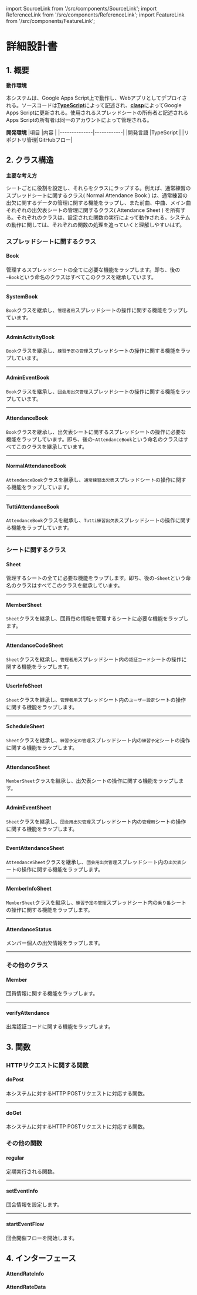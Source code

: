 import SourceLink from '/src/components/SourceLink';
import ReferenceLink from '/src/components/ReferenceLink';
import FeatureLink from '/src/components/FeatureLink';

# 詳細設計書

## 1. 概要
**動作環境**

本システムは、Google Apps Script上で動作し、Webアプリとしてデプロイされる。ソースコードは[**TypeScript**](https://www.typescriptlang.org/ja/)によって記述され、[**clasp**](https://github.com/google/clasp)によってGoogle Apps Scriptに更新される。使用されるスプレッドシートの所有者と記述されるApps Scriptの所有者は同一のアカウントによって管理される。

**開発環境**
|項目          |内容        |
|--------------|------------|
|開発言語      |TypeScript  |
|リポジトリ管理|GitHubフロー|

## 2. クラス構造
**主要な考え方**

シートごとに役割を設定し、それらをクラスにラップする。例えば、通常練習のスプレッドシートに関するクラス( Normal Attendance Book ) は、通常練習の出欠に関するデータの管理に関する機能をラップし、また前曲、中曲、メイン曲それぞれの出欠表シートの管理に関するクラス( Attendance Sheet ) を所有する。それぞれのクラスは、設定された関数の実行によって動作される。システムの動作に関しては、それぞれの関数の処理を追っていくと理解しやすいはず。

### スプレッドシートに関するクラス

#### Book
管理するスプレッドシートの全てに必要な機能をラップします。即ち、後の`~Book`という命名のクラスはすべてこのクラスを継承しています。
<SourceLink href="/docs/attendance-management-system/source/class/Book"/>
<FeatureLink href="/docs/attendance-management-system/feature/class/Book"/>
<ReferenceLink href="/docs/attendance-management-system/reference/class/Book"/>

---

#### SystemBook
`Book`クラスを継承し、`管理者用`スプレッドシートの操作に関する機能をラップしています。
<SourceLink href="/docs/attendance-management-system/source/class/SystemBook"/>
<FeatureLink href="/docs/attendance-management-system/feature/class/SystemBook"/>
<ReferenceLink href="/docs/attendance-management-system/reference/class/SystemBook"/>

---

#### AdminActivityBook
`Book`クラスを継承し、`練習予定の管理`スプレッドシートの操作に関する機能をラップしています。
<SourceLink href="/docs/attendance-management-system/source/class/AdminActivityBook"/>
<FeatureLink href="/docs/attendance-management-system/feature/class/AdminActivityBook"/>
<ReferenceLink href="/docs/attendance-management-system/reference/class/AdminActivityBook"/>

---

#### AdminEventBook
`Book`クラスを継承し、`団会用出欠管理`スプレッドシートの操作に関する機能をラップしています。
<SourceLink href="/docs/attendance-management-system/source/class/AdminEventBook"/>
<FeatureLink href="/docs/attendance-management-system/feature/class/AdminEventBook"/>
<ReferenceLink href="/docs/attendance-management-system/reference/class/AdminEventBook"/>

---

#### AttendanceBook
`Book`クラスを継承し、出欠表シートに関するスプレッドシートの操作に必要な機能をラップしています。即ち、後の`~AttendanceBook`という命名のクラスはすべてこのクラスを継承しています。
<SourceLink href="/docs/attendance-management-system/source/class/AttendanceBook"/>
<FeatureLink href="/docs/attendance-management-system/feature/class/AttendanceBook"/>
<ReferenceLink href="/docs/attendance-management-system/reference/class/AttendanceBook"/>

---

#### NormalAttendanceBook
`AttendanceBook`クラスを継承し、`通常練習出欠表`スプレッドシートの操作に関する機能をラップしています。
<SourceLink href="/docs/attendance-management-system/source/class/NormalAttendanceBook"/>
<FeatureLink href="/docs/attendance-management-system/feature/class/NormalAttendanceBook"/>
<ReferenceLink href="/docs/attendance-management-system/reference/class/NormalAttendanceBook"/>

---

#### TuttiAttendanceBook
`AttendanceBook`クラスを継承し、`Tutti練習出欠表`スプレッドシートの操作に関する機能をラップしています。
<SourceLink href="/docs/attendance-management-system/source/class/TuttiAttendanceBook"/>
<FeatureLink href="/docs/attendance-management-system/feature/class/TuttiAttendanceBook"/>
<ReferenceLink href="/docs/attendance-management-system/reference/class/TuttiAttendanceBook"/>

---

### シートに関するクラス

#### Sheet
管理するシートの全てに必要な機能をラップします。即ち、後の`~Sheet`という命名のクラスはすべてこのクラスを継承しています。
<SourceLink href="/docs/attendance-management-system/source/class/Sheet"/>
<FeatureLink href="/docs/attendance-management-system/feature/class/Sheet"/>
<ReferenceLink href="/docs/attendance-management-system/reference/class/Sheet"/>

---

#### MemberSheet
`Sheet`クラスを継承し、団員毎の情報を管理するシートに必要な機能をラップします。
<SourceLink href="/docs/attendance-management-system/source/class/MemberSheet"/>
<FeatureLink href="/docs/attendance-management-system/feature/class/MemberSheet"/>
<ReferenceLink href="/docs/attendance-management-system/reference/class/MemberSheet"/>

---

#### AttendanceCodeSheet
`Sheet`クラスを継承し、`管理者用`スプレッドシート内の`認証コード`シートの操作に関する機能をラップします。
<SourceLink href="/docs/attendance-management-system/source/class/AttendanceCodeSheet"/>
<FeatureLink href="/docs/attendance-management-system/feature/class/AttendanceCodeSheet"/>
<ReferenceLink href="/docs/attendance-management-system/reference/class/AttendanceCodeSheet"/>

---

#### UserInfoSheet
`Sheet`クラスを継承し、`管理者用`スプレッドシート内の`ユーザー設定`シートの操作に関する機能をラップします。
<SourceLink href="/docs/attendance-management-system/source/class/UserInfoSheet"/>
<FeatureLink href="/docs/attendance-management-system/feature/class/UserInfoSheet"/>
<ReferenceLink href="/docs/attendance-management-system/reference/class/UserInfoSheet"/>

---

#### ScheduleSheet
`Sheet`クラスを継承し、`練習予定の管理`スプレッドシート内の`練習予定`シートの操作に関する機能をラップします。
<SourceLink href="/docs/attendance-management-system/source/class/ScheduleSheet"/>
<FeatureLink href="/docs/attendance-management-system/feature/class/ScheduleSheet"/>
<ReferenceLink href="/docs/attendance-management-system/reference/class/ScheduleSheet"/>

---

#### AttendanceSheet
`MemberSheet`クラスを継承し、出欠表シートの操作に関する機能をラップします。
<SourceLink href="/docs/attendance-management-system/source/class/AttendanceSheet"/>
<FeatureLink href="/docs/attendance-management-system/feature/class/AttendanceSheet"/>
<ReferenceLink href="/docs/attendance-management-system/reference/class/AttendanceSheet"/>

---

#### AdminEventSheet
`Sheet`クラスを継承し、`団会用出欠管理`スプレッドシート内の`管理用`シートの操作に関する機能をラップします。
<SourceLink href="/docs/attendance-management-system/source/class/AdminEventSheet"/>
<FeatureLink href="/docs/attendance-management-system/feature/class/AdminEventSheet"/>
<ReferenceLink href="/docs/attendance-management-system/reference/class/AdminEventSheet"/>

---

#### EventAttendanceSheet
`AttendanceSheet`クラスを継承し、`団会用出欠管理`スプレッドシート内の`出欠表`シートの操作に関する機能をラップします。
<SourceLink href="/docs/attendance-management-system/source/class/EventAttendanceSheet"/>
<FeatureLink href="/docs/attendance-management-system/feature/class/EventAttendanceSheet"/>
<ReferenceLink href="/docs/attendance-management-system/reference/class/EventAttendanceSheet"/>

---

#### MemberInfoSheet
`MemberSheet`クラスを継承し、`練習予定の管理`スプレッドシート内の`乗り番`シートの操作に関する機能をラップします。
<SourceLink href="/docs/attendance-management-system/source/class/MemberInfoSheet"/>
<FeatureLink href="/docs/attendance-management-system/feature/class/MemberInfoSheet"/>
<ReferenceLink href="/docs/attendance-management-system/reference/class/MemberInfoSheet"/>

---

#### AttendanceStatus
メンバー個人の出欠情報をラップします。
<SourceLink href="/docs/attendance-management-system/source/class/AttendanceStatus"/>
<FeatureLink href="/docs/attendance-management-system/feature/class/AttendanceStatus"/>
<ReferenceLink href="/docs/attendance-management-system/reference/class/AttendanceStatus"/>

---

### その他のクラス

#### Member
団員情報に関する機能をラップします。
<SourceLink href="/docs/attendance-management-system/source/class/Member"/>
<FeatureLink href="/docs/attendance-management-system/feature/class/Member"/>
<ReferenceLink href="/docs/attendance-management-system/reference/class/Member"/>

---

#### verifyAttendance
出席認証コードに関する機能をラップします。
<SourceLink href="/docs/attendance-management-system/source/class/verifyAttendance"/>
<FeatureLink href="/docs/attendance-management-system/feature/class/verifyAttendance"/>
<ReferenceLink href="/docs/attendance-management-system/reference/class/verifyAttendance"/>


## 3. 関数

### HTTPリクエストに関する関数

#### doPost
本システムに対するHTTP POSTリクエストに対応する関数。
<SourceLink href="/docs/attendance-management-system/source/function/doPost"/>
<FeatureLink href="/docs/attendance-management-system/feature/function/doPost"/>
<ReferenceLink href="/docs/attendance-management-system/reference/function/doPost"/>

---

#### doGet
本システムに対するHTTP POSTリクエストに対応する関数。
<SourceLink href="/docs/attendance-management-system/source/function/doGet"/>
<FeatureLink href="/docs/attendance-management-system/feature/function/doGet"/>
<ReferenceLink href="/docs/attendance-management-system/reference/function/doGet"/>

### その他の関数

#### regular
定期実行される関数。
<SourceLink href="/docs/attendance-management-system/source/function/regular"/>
<FeatureLink href="/docs/attendance-management-system/feature/function/regular"/>
<ReferenceLink href="/docs/attendance-management-system/reference/function/regular"/>

---

#### setEventInfo
団会情報を設定します。
<SourceLink href="/docs/attendance-management-system/source/function/setEventInfo"/>
<FeatureLink href="/docs/attendance-management-system/feature/function/setEventInfo"/>
<ReferenceLink href="/docs/attendance-management-system/reference/function/setEventInfo"/>

---

#### startEventFlow
団会開催フローを開始します。
<SourceLink href="/docs/attendance-management-system/source/function/startEventFlow"/>
<FeatureLink href="/docs/attendance-management-system/feature/function/startEventFlow"/>
<ReferenceLink href="/docs/attendance-management-system/reference/function/startEventFlow"/>

## 4. インターフェース

#### AttendRateInfo

<SourceLink href="/docs/attendance-management-system/source/interface/AttendRateinfo"/>
<FeatureLink href="/docs/attendance-management-system/feature/interface/AttendRateinfo"/>
<ReferenceLink href="/docs/attendance-management-system/reference/interface/AttendRateinfo"/>

#### AttendRateData

<SourceLink href="/docs/attendance-management-system/source/interface/AttendRateData"/>
<FeatureLink href="/docs/attendance-management-system/feature/interface/AttendRateData"/>
<ReferenceLink href="/docs/attendance-management-system/reference/interface/AttendRateData"/>
